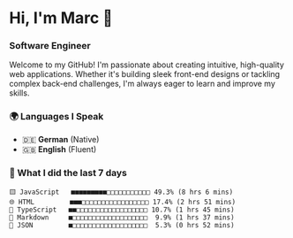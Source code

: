 # Hi, I'm Marc 👋 
### Software Engineer

Welcome to my GitHub! I'm passionate about creating intuitive, high-quality web applications. Whether it's building sleek front-end designs or tackling complex back-end challenges, I'm always eager to learn and improve my skills.  

### 🌍 Languages I Speak  
- 🇩🇪 **German** (Native)  
- 🇬🇧 **English** (Fluent)

### 🤯 What I did the last 7 days

```
🟨 JavaScript   ■■■■■■■■■□□□□□□□□□□□ 49.3% (8 hrs 6 mins)
🌐 HTML         ■■■□□□□□□□□□□□□□□□□□ 17.4% (2 hrs 51 mins)
🔷 TypeScript   ■■□□□□□□□□□□□□□□□□□□ 10.7% (1 hrs 45 mins)
📝 Markdown     ■□□□□□□□□□□□□□□□□□□□  9.9% (1 hrs 37 mins)
📄 JSON         ■□□□□□□□□□□□□□□□□□□□  5.3% (0 hrs 52 mins)
```